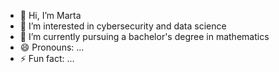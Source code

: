 - 👋 Hi, I’m Marta
- 👀 I’m interested in cybersecurity and data science
- 🌱 I’m currently pursuing a bachelor's degree in mathematics
- 😄 Pronouns: ...
- ⚡ Fun fact: ...

<!---
martasolerebri/martasolerebri is a ✨ special ✨ repository because its `README.md` (this file) appears on your GitHub profile.
You can click the Preview link to take a look at your changes.
--->
